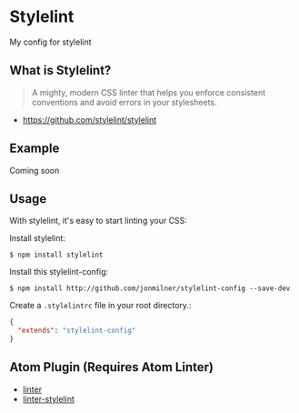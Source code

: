 # Stylelint

My config for stylelint

## What is Stylelint?

> A mighty, modern CSS linter that helps you enforce consistent conventions and avoid errors in your stylesheets.

* https://github.com/stylelint/stylelint

## Example

Coming soon

## Usage

With stylelint, it's easy to start linting your CSS:

Install stylelint:
```
$ npm install stylelint
```

Install this stylelint-config:
```
$ npm install http://github.com/jonmilner/stylelint-config --save-dev
```

Create a `.stylelintrc` file in your root directory.:
```json
{
  "extends": "stylelint-config"
}
```

## Atom Plugin (Requires Atom Linter)

* [linter](https://github.com/steelbrain/linter)
* [linter-stylelint](https://github.com/AtomLinter/linter-stylelint)
